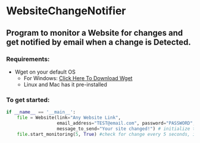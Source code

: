 # WebsiteChangeNotifier

## Program to monitor a Website for changes and get notified by email when a change is Detected.

### Requirements:
- Wget on your default OS
  - For Windows: [Click Here To Download Wget](https://eternallybored.org/misc/wget/)
  - Linux and Mac has it pre-installed 


### To get started:
```python
if __name__ == '__main__':
    file = Website(link="Any Website Link",
                   email_address="TEST@email.com", password="PASSWORD",
                   message_to_send="Your site changed!") # initialize the Website object to be monitored
    file.start_monitoring(5, True) #check for change every 5 seconds, if second param set to True a copy of the site will be sent via email

```
